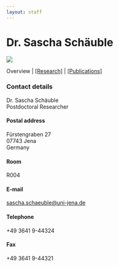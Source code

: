 ```yaml
---
layout: staff
---
```


# Dr. Sascha Schäuble

<div class="portrait">
  <img src="sascha_schäuble-width-185-height-242.jpeg">
</div>

Overview | 
[[Research]](research.html) | 
[[Publications]](publication.html)

### Contact details
Dr. Sascha Schäuble<br/>
Postdoctoral Researcher

#### Postal address
Fürstengraben 27<br/>
07743 Jena<br/>
Germany

#### Room
R004

#### E-mail
[sascha.schaeuble@uni-jena.de](mailto:sascha.schaeuble@uni-jena.de)

#### Telephone
+49 3641 9-44324

#### Fax
+49 3641 9-44321
